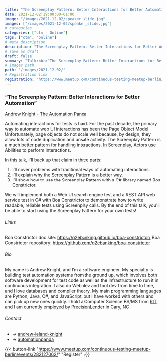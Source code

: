 ```yaml
---
title: "The Screenplay Pattern: Better Interactions for Better Automation"
date: 2021-12-02T19:00:00+01:00
image: "/images/2021-12-02/speaker_slide.jpg"
images: ["/images/2021-12-02/speaker_slide.jpg"]
# categories
categories: ["ctm - Online"]
tags: ["ctm", "online"]
# meta description
description: "The Screenplay Pattern: Better Interactions for Better Automation"
# save as draft
draft: false
summary: "Talk:<br>“The Screenplay Pattern: Better Interactions for Better Automation” (Andrew Knight)"
# Images path
path: "/images/2021-12-02/"
# Registration link
registration: "https://www.meetup.com/continuous-testing-meetup-berlin/events/282127062/"
---
```


### “The Screenplay Pattern: Better Interactions for Better Automation”
[Andrew Knight - The Automation Panda](https://www.linkedin.com/in/andrew-leland-knight/)


Automating interactions for tests is hard. For the past decade, the primary way to automate 
web UI interactions has been the Page Object Model. Unfortunately, page objects do not scale 
well because, by design, they allow lots of code duplication and unsafe activity. 
The Screenplay Pattern is a much better pattern for handling interactions. In Screenplay, 
Actors use Abilities to perform Interactions.

In this talk, I'll back up that claim in three parts:

1. I’ll cover problems with traditional ways of automating interactions.
2. I’ll explain why the Screenplay Pattern is a better way.
3. I’ll show how to use the Screenplay Pattern with a C# library named Boa Constrictor.

We will implement both a Web UI search engine test and a REST API web service test in C# 
with Boa Constrictor to demonstrate how to write readable, reliable tests using Screenplay 
calls. By the end of this talk, you'll be able to start using the Screenplay Pattern for 
your own tests!

###### Links

Boa Constrictor doc site: https://q2ebanking.github.io/boa-constrictor/
Boa Constrictor repository: https://github.com/q2ebanking/boa-constrictor

###### Bio
My name is Andrew Knight, and I’m a software engineer. My specialty is building test 
automation systems from the ground up, which involves both software development for 
test code as well as the infrastructure to run it in continuous integration. I also 
do Web dev and tool dev from time to time, and I love databases and compiler theory. 
My main programming languages are Python, Java, C#, and JavaScript, but I have worked 
with others and can pick up new ones quickly. I hold a Computer Science BS/MS from 
[RIT](https://www.rit.edu/), and I am currently employed by 
[PrecisionLender](https://precisionlender.com/) in Cary, NC


###### Contact
- <i class="fa fa-linkedin"></i> -> [andrew-leland-knight](http://www.linkedin.com/in/andrew-leland-knight)
- <i class="fa fa-twitter"></i> -> [automationpanda](https://twitter.com/automationpanda)

{{< button-link "https://www.meetup.com/continuous-testing-meetup-berlin/events/282127062/" "Register" >}}
